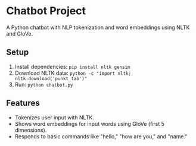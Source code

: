 # Chatbot Project
A Python chatbot with NLP tokenization and word embeddings using NLTK and GloVe.

## Setup
1. Install dependencies: `pip install nltk gensim`
2. Download NLTK data: `python -c "import nltk; nltk.download('punkt_tab')"`
3. Run: `python chatbot.py`

## Features
- Tokenizes user input with NLTK.
- Shows word embeddings for input words using GloVe (first 5 dimensions).
- Responds to basic commands like "hello," "how are you," and "name."
